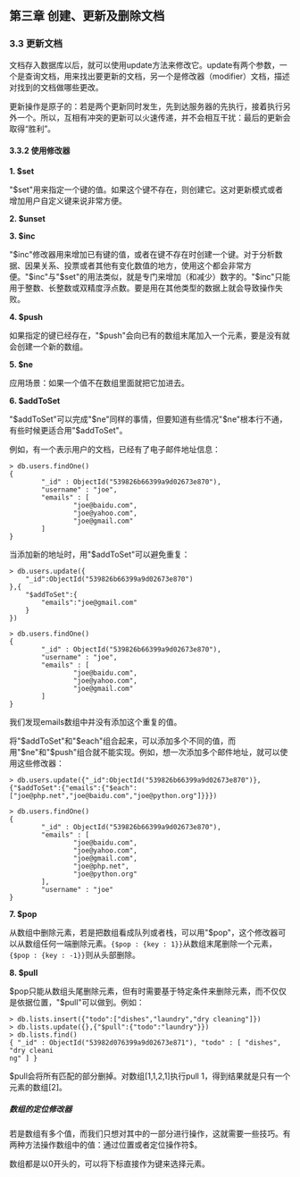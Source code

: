## 第三章 创建、更新及删除文档

### 3.3 更新文档

文档存入数据库以后，就可以使用update方法来修改它。update有两个参数，一个是查询文档，用来找出要更新的文档，另一个是修改器（modifier）文档，描述对找到的文档做哪些更改。

更新操作是原子的：若是两个更新同时发生，先到达服务器的先执行，接着执行另外一个。所以，互相有冲突的更新可以火速传递，并不会相互干扰：最后的更新会取得“胜利”。

#### 3.3.2 使用修改器

**1. $set**

"$set"用来指定一个键的值。如果这个键不存在，则创建它。这对更新模式或者增加用户自定义键来说非常方便。

**2. $unset**

**3. $inc**

"$inc"修改器用来增加已有键的值，或者在键不存在时创建一个键。对于分析数据、因果关系、投票或者其他有变化数值的地方，使用这个都会非常方便。"$inc"与"$set"的用法类似，就是专门来增加（和减少）数字的。"$inc"只能用于整数、长整数或双精度浮点数。要是用在其他类型的数据上就会导致操作失败。

**4. $push**

如果指定的键已经存在，"$push"会向已有的数组末尾加入一个元素，要是没有就会创建一个新的数组。

**5. $ne**

应用场景：如果一个值不在数组里面就把它加进去。

**6. $addToSet**

"$addToSet"可以完成"$ne"同样的事情，但要知道有些情况"$ne"根本行不通，有些时候更适合用"$addToSet"。

例如，有一个表示用户的文档，已经有了电子邮件地址信息：

	> db.users.findOne()
	{
	        "_id" : ObjectId("539826b66399a9d02673e870"),
	        "username" : "joe",
	        "emails" : [
	                "joe@baidu.com",
	                "joe@yahoo.com",
	                "joe@gmail.com"
	        ]
	}

当添加新的地址时，用"$addToSet"可以避免重复：

	> db.users.update({
		"_id":ObjectId("539826b66399a9d02673e870")
	},{
		"$addToSet":{
			"emails":"joe@gmail.com"
		}
	})

	> db.users.findOne()
	{
	        "_id" : ObjectId("539826b66399a9d02673e870"),
	        "username" : "joe",
	        "emails" : [
	                "joe@baidu.com",
	                "joe@yahoo.com",
	                "joe@gmail.com"
	        ]
	}

我们发现emails数组中并没有添加这个重复的值。

将"$addToSet"和"$each"组合起来，可以添加多个不同的值，而用"$ne"和"$push"组合就不能实现。例如，想一次添加多个邮件地址，就可以使用这些修改器：

	> db.users.update({"_id":ObjectId("539826b66399a9d02673e870")},{"$addToSet":{"emails":{"$each":["joe@php.net","joe@baidu.com","joe@python.org"]}}})

	> db.users.findOne()
	{
	        "_id" : ObjectId("539826b66399a9d02673e870"),
	        "emails" : [
	                "joe@baidu.com",
	                "joe@yahoo.com",
	                "joe@gmail.com",
	                "joe@php.net",
	                "joe@python.org"
	        ],
	        "username" : "joe"
	}

**7. $pop**

从数组中删除元素，若是把数组看成队列或者栈，可以用"$pop"，这个修改器可以从数组任何一端删除元素。`{$pop : {key : 1}}`从数组末尾删除一个元素，`{$pop : {key : -1}}`则从头部删除。

**8. $pull**

$pop只能从数组头尾删除元素，但有时需要基于特定条件来删除元素，而不仅仅是依据位置，"$pull"可以做到。例如：

	> db.lists.insert({"todo":["dishes","laundry","dry cleaning"]})
	> db.lists.update({},{"$pull":{"todo":"laundry"}})
	> db.lists.find()
	{ "_id" : ObjectId("53982d076399a9d02673e871"), "todo" : [ "dishes", "dry cleani
	ng" ] }

$pull会将所有匹配的部分删掉。对数组[1,1,2,1]执行pull 1，得到结果就是只有一个元素的数组[2]。

##### 数组的定位修改器

若是数组有多个值，而我们只想对其中的一部分进行操作，这就需要一些技巧。有两种方法操作数组中的值：通过位置或者定位操作符$。

数组都是以0开头的，可以将下标直接作为键来选择元素。

























